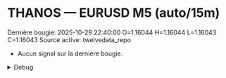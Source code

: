# THANOS — EURUSD M5 (auto/15m)
Dernière bougie: 2025-10-29 22:40:00  O=1.16044  H=1.16044  L=1.16043  C=1.16043
Source active: twelvedata_repo

- Aucun signal sur la dernière bougie.

<details><summary>Debug</summary>

- TD_API_KEY manquant.

</details>